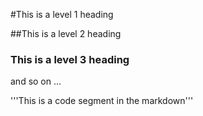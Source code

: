 #This is  a level 1 heading

##This is a level 2 heading

### This is a level 3 heading

and so on ...

'''This is a code segment in the markdown'''
